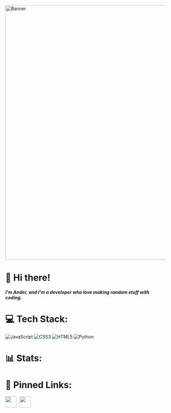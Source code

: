 <img src="https://i.pinimg.com/736x/30/8d/e8/308de80284d24aaa2695b555b8d476a1.jpg" alt="Banner" width="800"/>

<h1>👋 Hi there!</h1>
<h5>I'm Ander, and I'm a developer who love making random stuff with coding.</h5>

# 💻 Tech Stack:
![JavaScript](https://img.shields.io/badge/javascript-%2320232a.svg?style=for-the-badge&logo=javascript&logoColor=%23F7DF1E) 
![CSS3](https://img.shields.io/badge/css3-%231572B6.svg?style=for-the-badge&logo=css3&logoColor=white) 
![HTML5](https://img.shields.io/badge/html5-%23E34F26.svg?style=for-the-badge&logo=html5&logoColor=white) 
![Python](https://img.shields.io/badge/python-3670A0?style=for-the-badge&logo=python&logoColor=ffdd54)

<h1>📊 Stats: </h1>

# 📌 Pinned Links:
<div style="display: flex; align-items: center; gap: 10px;">
<a href="#"><img src="https://cdn4.iconfinder.com/data/icons/logos-brands-7/512/instagram_icon-instagram_buttoninstegram-64.png" style="height: 35px" /></a>
  <a href="#"><img src="https://cdn3.iconfinder.com/data/icons/social-network-flat-3/100/Discord-64.png" style="height: 35px" /></a>
</div>


